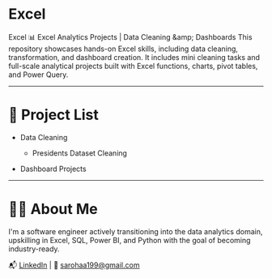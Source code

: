 # Excel
Excel 📊 Excel Analytics Projects | Data Cleaning &amp;amp; Dashboards This repository showcases hands-on Excel skills, including data cleaning, transformation, and dashboard creation. It includes mini cleaning tasks and full-scale analytical projects built with Excel functions, charts, pivot tables, and Power Query. 

---

# 📂 Project List
- Data Cleaning
  - Presidents Dataset Cleaning

- Dashboard Projects

---

# 🧑‍💼 About Me
I'm a software engineer actively transitioning into the data analytics domain, upskilling in Excel, SQL, Power BI, and Python with the goal of becoming industry-ready.

📬 [LinkedIn](https://www.linkedin.com/in/aman2805) | 📧 sarohaa199@gmail.com
